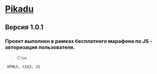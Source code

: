 # [Pikadu](https://github.com/tttatttu/Pikadu)

## Версия 1.0.1

### Проект выполнен в рамках бесплатного марафона по JS - авторизация пользователя.

> Стэк

```
 HTML5, CSS3, JS
```
